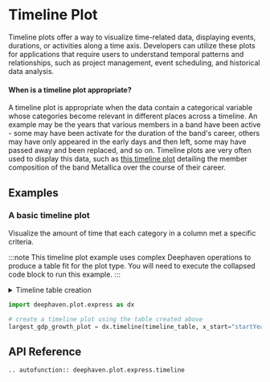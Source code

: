 # Timeline Plot

Timeline plots offer a way to visualize time-related data, displaying events, durations, or activities along a time axis. Developers can utilize these plots for applications that require users to understand temporal patterns and relationships, such as project management, event scheduling, and historical data analysis.

#### When is a timeline plot appropriate?

A timeline plot is appropriate when the data contain a categorical variable whose categories become relevant in different places across a timeline. An example may be the years that various members in a band have been active - some may have been activate for the duration of the band's career, others may have only appeared in the early days and then left, some may have passed away and been replaced, and so on. Timeline plots are very often used to display this data, such as [this timeline plot](https://en.wikipedia.org/wiki/Metallica#Timeline) detailing the member composition of the band Metallica over the course of their career.

## Examples

### A basic timeline plot

Visualize the amount of time that each category in a column met a specific criteria.

:::note
This timeline plot example uses complex Deephaven operations to produce a table fit for the plot type. You will need to execute the collapsed code block to run this example.
:::

<details>
  <summary>Timeline table creation</summary>
  
    ```python test-set=1 order=null
    import deephaven.plot.express as dx
    from deephaven import agg
    from deephaven import updateby as uby
    gapminder = dx.data.gapminder() # import a ticking version of the Gapminder dataset

    # compute average GDP per continent per year, then compute year-over-year absolute change in GDP per continent
    continent_gdp_delta = (
        gapminder
        .view(["continent", "year", "month", "gdpPercap"])
        .agg_by(agg.avg("avgGdpPercap = gdpPercap"), by=["continent", "year"])
        .update_by(uby.delta("avgGdpPercapDelta = avgGdpPercap"), by="continent")
    )

    # compute year-over-year percent change in GDP per continent, then get the continent with largest percent growth per year
    largest_gdp_growth = (
        continent_gdp_delta
        .join(
            continent_gdp_delta.update_view("year = year + 1"),
            on=["year", "continent"], joins="prevAvgGdpPercap = avgGdpPercap")
        .update_view("pctAvgGdpPercapChange = avgGdpPercapDelta / prevAvgGdpPercap")
        .sort(["year", "pctAvgGdpPercapChange"])
        .last_by("year")
        .view(["year", "largestGrowth = continent"])
    )

    # create indicator column for whether the growth leader changes
    growth_leaders = (
        largest_gdp_growth
        .natural_join(
            largest_gdp_growth.update_view("year = year + 1"),
            on="year", joins="prevLargestGrowth = largestGrowth")
        .update_view([
            "growthLeaderChange = (year == 1953) || largestGrowth != prevLargestGrowth ? true : false",
        ])
    )

    # create start_time and end_time columns for when each continent dropped in and out of the leader spot
    timeline_table = (
        merge([
            growth_leaders.where("growthLeaderChange == true"),
            growth_leaders.tail(1)
        ])
        .update_by(uby.rolling_group_tick("yearChange = year", rev_ticks=1, fwd_ticks=1))
        .where("yearChange.size() == 2")
        .update_view("yearsLeading = yearChange[1] - yearChange[0]")
        .update_view([
            "startYear = toInstant(LocalDate.of((int)year, 1, 1), '00:00:00', 'UTC')",
            "endYear = toInstant(LocalDate.of((int)(year + yearsLeading), 1, 1), '00:00:00', 'UTC')"
        ])
        .view(["largestGrowth", "startYear", "endYear"])
    )
    ```
</details>

```python test-set=1 order=largest_gdp_growth_plot
import deephaven.plot.express as dx

# create a timeline plot using the table created above
largest_gdp_growth_plot = dx.timeline(timeline_table, x_start="startYear", x_end="endYear", y="largestGrowth")
```

## API Reference
```{eval-rst}
.. autofunction:: deephaven.plot.express.timeline
```